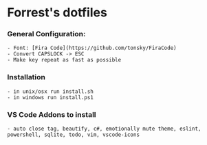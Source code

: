 # Forrest's dotfiles

### General Configuration:

    - Font: [Fira Code](https://github.com/tonsky/FiraCode)
    - Convert CAPSLOCK -> ESC
    - Make key repeat as fast as possible

### Installation

    - in unix/osx run install.sh
    - in windows run install.ps1

### VS Code Addons to install

    - auto close tag, beautify, c#, emotionally mute theme, eslint, powershell, sqlite, todo, vim, vscode-icons
